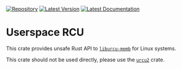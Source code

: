 [![Repository](https://img.shields.io/badge/Repository-Gitlab-blue?style=for-the-badge&logo=gitlab
)](https://gitlab.com/gabrielpolloguilbert/urcu)
[![Latest Version](https://img.shields.io/crates/v/urcu2-memb-sys?style=for-the-badge&logo=rust)](https://crates.io/crates/urcu2-memb-sys)
[![Latest Documentation](https://img.shields.io/docsrs/urcu2-memb-sys?style=for-the-badge&logo=rust)](https://docs.rs/urcu2-memb-sys/latest/urcu_memb_sys/)

# Userspace RCU

This crate provides unsafe Rust API to [`liburcu-memb`][liburcu] for Linux systems.

This crate should not be used directly, please use the [`urcu2`] crate.

[liburcu]: https://liburcu.org/
[`urcu2`]: https://crates.io/crates/urcu2